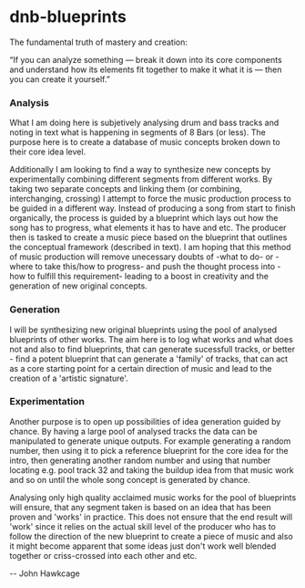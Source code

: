 # dnb-blueprints

The fundamental truth of mastery and creation:

“If you can analyze something — break it down into its core components and understand how its elements fit together to make it what it is — then you can create it yourself.”

### Analysis 

What I am doing here is subjetively analysing drum and bass tracks and noting in text what is happening in segments of 8 Bars (or less). The purpose here is to create a database of music concepts broken down to their core idea level.

Additionally I am looking to find a way to synthesize new concepts by experimentally combining different segments from different works. By taking two separate concepts and linking them (or combining, interchanging, crossing) I attempt to force the music production process to be guided in a different way. Instead of producing a song from start to finish organically, the process is guided by a blueprint which lays out how the song has to progress, what elements it has to have and etc. The producer then is tasked to create a music piece based on the blueprint that outlines the conceptual framework (described in text). I am hoping that this method of music production will remove unecessary doubts of -what to do- or -where to take this/how to progress- and push the thought process into -how to fulfill this requirement- leading to a boost in creativity and the generation of new original concepts.

### Generation

I will be synthesizing new original blueprints using the pool of analysed blueprints of other works. The aim here is to log what works and what does not and also to find blueprints, that can generate sucessfull tracks, or better - find a potent blueprint that can generate a 'family' of tracks, that can act as a core starting point for a certain direction of music and lead to the creation of a 'artistic signature'.

### Experimentation

Another purpose is to open up possibilities of idea generation guided by chance. By having a large pool of analysed tracks the data can be manipulated to generate unique outputs. For example generating a random number, then using it to pick a reference blueprint for the core idea for the intro, then generating another random number and using that number locating e.g. pool track 32 and taking the buildup idea from that music work and so on until the whole song concept is generated by chance.

Analysing only high quality acclaimed music works for the pool of blueprints will ensure, that any segment taken is based on an idea that has been proven and 'works' in practice. This does not ensure that the end result will 'work' since it relies on the actual skill level of the producer who has to follow the direction of the new blueprint to create a piece of music and also it might become apparent that some ideas just don't work well blended together or criss-crossed into each other and etc.

-- John Hawkcage